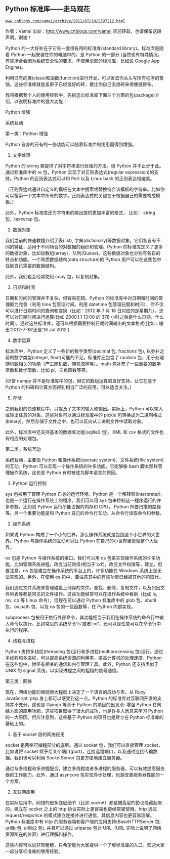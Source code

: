 ## Python 标准库——走马观花

[`www.cnblogs.com/vamei/archive/2012/07/18/2597212.html`](http://www.cnblogs.com/vamei/archive/2012/07/18/2597212.html)

作者：Vamei 出处：http://www.cnblogs.com/vamei 欢迎转载，也请保留这段声明。谢谢！

Python 的一大好处在于它有一套很有用的标准库(standard library)。标准库是随着 Python 一起安装在你的电脑中的，是 Python 的一部分 (当然也有特殊情况。有些场合会因为系统安全性的要求，不使用全部的标准库，比如说 Google App Engine)。

利用已有的类(class)和函数(function)进行开发，可以省去你从头写所有程序的苦恼。这些标准库就是盖房子已经烧好的砖，要比你自己去烧砖来得便捷得多。

我将根据我个人的使用经验中，先挑选出标准库下面三个方面的包(package)介绍，以说明标准库的强大功能：

Python 增强

系统互动

第一类：Python 增强

Python 自身的已有的一些功能可以随着标准库的使用而得到增强。

1) 文字处理

Python 的 string 类提供了对字符串进行处理的方法。但 Python 并不止步于此。通过标准库中的 re 包，Python 实现了对正则表达式(regular expression)的支持。Python 的正则表达式可以和 Perl 以及 Linux bash 的正则表达相媲美。

（正则表达式通过自定义的模板在文本中搜索或替换符合该模板的字符串。比如你可以搜索一个文本中所有的数字。正则表达式的关键在于根据自己的需要构成模板。）

此外，Python 标准库还为字符串的输出提供更加丰富的格式， 比如： string 包，textwrap 包。

2) 数据对象

我们之前的快速教程介绍了表(list), 字典(dictionary)等数据对象。它们各自有不同的特征，适用于不同场合的对数据的组织和管理。Python 的标准库定义了更多的数据对象，比如说数组(array)，队列(Queue)。这些数据对象也分别有各自的特点和功能。一个熟悉数据结构(data structure)的 Python 用户可以在这些包中找到自己需要的数据结构。

此外，我们也会经常使用 copy 包，以复制对象。

3) 日期和时间

日期和时间的管理并不复杂，但容易犯错。Python 的标准库中对日期和时间的管理颇为完善（利用 time 包管理时间，利用 datetime 包管理日期和时间），你不仅可以进行日期时间的查询和变换（比如：2012 年 7 月 18 日对应的是星期几），还可以对日期时间进行运算(比如 2000.1.1 13:00 的 378 小时之后是什么日期，什么时间)。通过这些标准库，还可以根据需要控制日期时间输出的文本格式(比如：输出’2012-7-18‘还是'18 Jul 2012')

4) 数学运算

标准库中，Python 定义了一些新的数字类型(decimal 包, fractions 包), 以弥补之前的数字类型(integer, float)可能的不足。标准库还包含了 random 包，用于处理随机数相关的功能（产生随机数，随机取样等）。math 包补充了一些重要的数学常数和数学函数，比如 pi，三角函数等等。

(尽管 numpy 并不是标准库中的包，但它的数组运算的良好支持，让它在基于 Python 的科研和计算方面得到相当广泛的应用，可以适当关注。)

5) 存储

之前我们的快速教程中，只提及了文本的输入和输出。实际上，Python 可以输入或输出任意的对象。这些对象可以通过标准库中的 pickle 包转换成为二进制格式(binary)，然后存储于文件之中，也可以反向从二进制文件中读取对象。

此外，标准库中还支持基本的数据库功能(sqlite3 包)。XML 和 csv 格式的文件也有相应的处理包。

第二类：系统互动

系统互动，主要指 Python 和操作系统(operate system)、文件系统(file system)的互动。Python 可以实现一个操作系统的许多功能。它能够像 bash 脚本那样管理操作系统，这也是 Python 有时被成为脚本语言的原因。

1) Python 运行控制

sys 包被用于管理 Python 自身的运行环境。Python 是一个解释器(interpreter), 也是一个运行在操作系统上的程序。我们可以用 sys 包来控制这一程序运行的许多参数，比如说 Python 运行所能占据的内存和 CPU， Python 所要扫描的路径等。另一个重要功能是和 Python 自己的命令行互动，从命令行读取命令和参数。

2) 操作系统

如果说 Python 构成了一个小的世界，那么操作系统就是包围这个小世界的大世界。Python 与操作系统的互动可以让 Python 在自己的小世界里管理整个大世界。

os 包是 Python 与操作系统的接口。我们可以用 os 包来实现操作系统的许多功能，比如管理系统进程，改变当前路径(相当于’cd‘)，改变文件权限等，建立。但要注意，os 包是建立在操作系统的平台上的，许多功能在 Windows 系统上是无法实现的。另外，在使用 os 包中，要注意其中的有些功能已经被其他的包取代。

我们通过文件系统来管理磁盘上储存的文件。查找、删除，复制文件，以及列出文件列表等都是常见的文件操作。这些功能经常可以在操作系统中看到（比如 ls, mv, cp 等 Linux 命令），但现在可以通过 Python 标准库中的 glob 包、shutil 包、os.path 包、以及 os 包的一些函数等，在 Python 内部实现。

subprocess 包被用于执行外部命令，其功能相当于我们在操作系统的命令行中输入命令以执行，比如常见的系统命令'ls'或者'cd'，还可以是任意可以在命令行中执行的程序。

4) 线程与进程

Python 支持多线程(threading 包)运行和多进程(multiprocessing 包)运行。通过多线程和多进程，可以提高系统资源的利用率，提高计算机的处理速度。Python 在这些包中，附带有相关的通信和内存管理工具。此外，Python 还支持类似于 UNIX 的 signal 系统，以实现进程之间的粗糙的信号通信。

第三类：网络

现在，网络功能的强弱很大程度上决定了一个语言的成功与否。从 Ruby, JavaScript, php 身上都可以感受到这一点。Python 的标准库对互联网开发的支持并不充分，这也是 Django 等基于 Python 的项目的出发点: 增强 Python 在网络方面的应用功能。这些项目取得了很大的成功，也是许多人愿意来学习 Python 的一大原因。但应注意到，这些基于 Python 的项目也是建立在 Python 标准库的基础上的。

1) 基于 socket 层的网络应用

socket 是网络可编程部分的底层。通过 socket 包，我们可以直接管理 socket，比如说将 socket 赋予给某个端口(port)，连接远程端口，以及通过连接传输数据。我们也可以利用 SocketServer 包更方便地建立服务器。

通过与多线程和多进程配合，建立多线程或者多进程的服务器，可以有效提高服务器的工作能力。此外，通过 asyncore 包实现异步处理，也是改善服务器性能的一个方案。

2) 互联网应用

在实际应用中，网络的很多底层细节（比如 socket）都是被高层的协议隐藏起来的。建立在 socket 之上的 http 协议实际上更容易也更经常被使用。http 通过 request/responce 的模式建立连接并进行通信，其信息内容也更容易理解。Python 标准库中有 http 的服务器端和客户端的应用支持(BaseHTTPServer 包; urllib 包, urllib2 包), 并且可以通过 urlparse 包对 URL（URL 实际上说明了网络资源所在的位置）进行理解和操作。

这些内容可以说非常粗糙，只希望能为大家提供一个了解标准库的入口。欢迎大家一起分享标准库的使用经验。